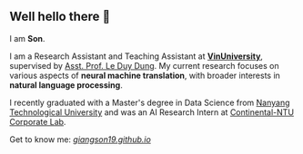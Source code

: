 ## Well hello there 👋

I am **Son**.

I am a Research Assistant and Teaching Assistant at <a href="https://vinuni.edu.vn/" style="font-weight:bold">VinUniversity</a>, supervised by [Asst. Prof. Le Duy Dung](https://andrew-dungle.github.io/). My current research focuses on various aspects of **neural machine translation**, with broader interests in **natural language processing**.

I recently graduated with a Master's degree in Data Science from [Nanyang Technological University](https://www.ntu.edu.sg/) and was an AI Research Intern at [Continental-NTU Corporate Lab](https://www.ntu.edu.sg/continental-ntu). 

Get to know me: *[giangson19.github.io](https://giangson19.github.io)*

